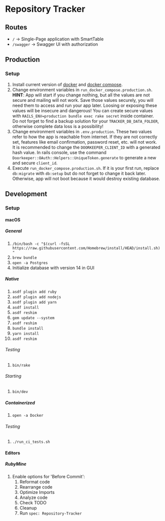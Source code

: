 # Repository Tracker

## Routes

- `/` -> Single-Page application with SmartTable
- `/swagger` -> Swagger UI with authorization

## Production

### Setup

1. Install current version of [docker](https://docs.docker.com/get-docker/)
   and [docker compose](https://docs.docker.com/compose/install/).
2. Change environment variables in `run_docker_compose.production.sh`. \
   **HINT**: App will start if you change nothing, but all the values are not secure and mailing will not work.
   Save those values securely, you will need them to access and run your app later. Loosing or exposing these values
   will be insecure and dangerous!
   You can create secure values with `RAILS_ENV=production bundle exec rake secret` inside container.
   Do not forget to find a backup solution for your `TRACKER_DB_DATA_FOLDER`, otherwise complete data loss is a
   possibility!
3. Change environment variables in `.env.production`.
   These two values refer to how the app is reachable from internet.
   If they are not correctly set, features like email confirmation, password reset, etc. will not work. \
   It is recommended to change the `DOORKEEPER_CLIENT_ID` with a generated hash value. In rails console, use the
   command `Doorkeeper::OAuth::Helpers::UniqueToken.generate` to generate a new and secure `client_id`.
4. Execute `run_docker_compose.production.sh`.
   If it is your first run, replace `db:migrate` with `db:setup` but do not forget to change it back later. Otherwise,
   app will not boot because it would destroy existing database.

## Development

### Setup

#### macOS

##### General

1. `/bin/bash -c "$(curl -fsSL https://raw.githubusercontent.com/Homebrew/install/HEAD/install.sh)"`
2. `brew bundle`
3. `open -a Postgres`
4. Initialize database with version 14 in GUI

##### Native

1. `asdf plugin add ruby`
2. `asdf plugin add nodejs`
3. `asdf plugin add yarn`
4. `asdf install`
5. `asdf reshim`
6. `gem update --system`
7. `asdf reshim`
8. `bundle install`
9. `yarn install`
10. `asdf reshim`

###### Testing

1. `bin/rake`

###### Starting

1. `bin/dev`

##### Containerized

1. `open -a Docker`

###### Testing

1. `./run_ci_tests.sh`

#### Editors

##### RubyMine

1. Enable options for 'Before Commit':
   1. Reformat code
   2. Rearrange code
   3. Optimize Imports
   4. Analyze code
   5. Check TODO
   6. Cleanup
   7. Run `spec: Repository-Tracker`
